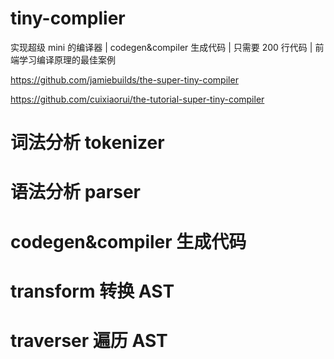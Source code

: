 # tiny-complier

实现超级 mini 的编译器 | codegen&amp;compiler 生成代码 | 只需要 200 行代码 | 前端学习编译原理的最佳案例

https://github.com/jamiebuilds/the-super-tiny-compiler

https://github.com/cuixiaorui/the-tutorial-super-tiny-compiler


# 词法分析 tokenizer



# 语法分析 parser


# codegen&compiler 生成代码

# transform 转换 AST 

# traverser 遍历 AST